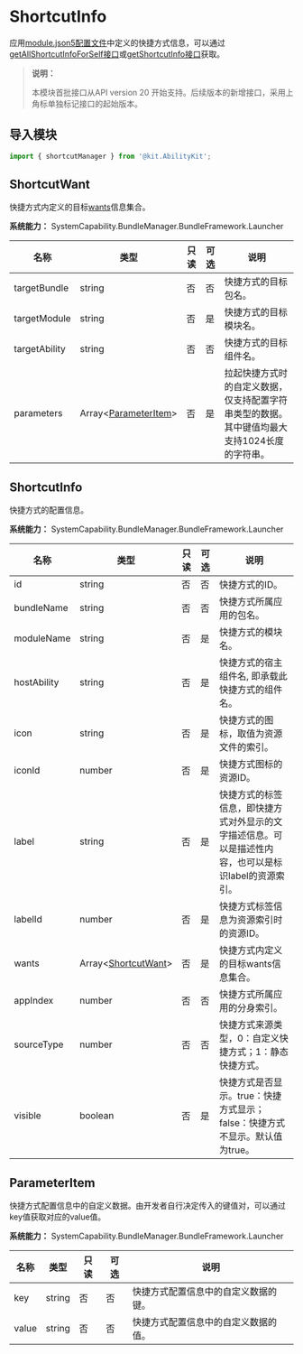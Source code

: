 # ShortcutInfo
<!--Kit: Ability Kit-->
<!--Subsystem: BundleManager-->
<!--Owner: @wanghang904-->
<!--Designer: @hanfeng6-->
<!--Tester: @kongjing2-->
<!--Adviser: @Brilliantry_Rui-->

应用[module.json5配置文件](../../quick-start/module-configuration-file.md#shortcuts标签)中定义的快捷方式信息，可以通过[getAllShortcutInfoForSelf接口](js-apis-shortcutManager.md#shortcutmanagergetallshortcutinfoforself)<!--Del-->或[getShortcutInfo接口](js-apis-launcherBundleManager-sys.md#launcherbundlemanagergetshortcutinfo9)<!--DelEnd-->获取。

> **说明：**
>
> 本模块首批接口从API version 20 开始支持。后续版本的新增接口，采用上角标单独标记接口的起始版本。

## 导入模块

```ts
import { shortcutManager } from '@kit.AbilityKit';
```

## ShortcutWant

快捷方式内定义的目标[wants](../../quick-start/module-configuration-file.md#wants标签)信息集合。

**系统能力：** SystemCapability.BundleManager.BundleFramework.Launcher

| 名称               | 类型                                    | 只读 | 可选 | 说明                 |
| ------------------| --------------------------------------- | --- | --- | -------------------- |
| targetBundle      | string                                  | 否   | 否  | 快捷方式的目标包名。 |
| targetModule      | string                                  | 否   | 是  | 快捷方式的目标模块名。 |
| targetAbility     | string                                  | 否   | 否  | 快捷方式的目标组件名。 |
| parameters        | Array\<[ParameterItem](#parameteritem)> | 否   | 是  | 拉起快捷方式时的自定义数据，仅支持配置字符串类型的数据。其中键值均最大支持1024长度的字符串。 |

## ShortcutInfo

快捷方式的配置信息。

**系统能力：** SystemCapability.BundleManager.BundleFramework.Launcher

| 名称                | 类型                                       | 只读 | 可选 | 说明                         |
| ------------------- | ----------------------------------------- | --- | --- | ---------------------------- |
| id                  | string                                    | 否  | 否  | 快捷方式的ID。 |
| bundleName          | string                                    | 否  | 否  | 快捷方式所属应用的包名。 |
| moduleName          | string                                    | 否  | 是  | 快捷方式的模块名。 |
| hostAbility         | string                                    | 否  | 是  | 快捷方式的宿主组件名, 即承载此快捷方式的组件名。 |
| icon                | string                                    | 否  | 是  | 快捷方式的图标，取值为资源文件的索引。 |
| iconId              | number                                    | 否  | 是  | 快捷方式图标的资源ID。 |
| label               | string                                    | 否  | 是  | 快捷方式的标签信息，即快捷方式对外显示的文字描述信息。可以是描述性内容，也可以是标识label的资源索引。 |
| labelId             | number                                    | 否  | 是  | 快捷方式标签信息为资源索引时的资源ID。 |
| wants               | Array\<[ShortcutWant](#shortcutwant)>     | 否  | 是  | 快捷方式内定义的目标wants信息集合。 |
| appIndex            | number                                    | 否  | 否  | 快捷方式所属应用的分身索引。 |
| sourceType          | number                                    | 否  | 否  | 快捷方式来源类型，0：自定义快捷方式；1：静态快捷方式。 |
| visible             | boolean                                   | 否  | 是  | 快捷方式是否显示。true：快捷方式显示；false：快捷方式不显示。默认值为true。 |

## ParameterItem

快捷方式配置信息中的自定义数据。由开发者自行决定传入的键值对，可以通过key值获取对应的value值。

**系统能力：** SystemCapability.BundleManager.BundleFramework.Launcher

| 名称          | 类型    | 只读 | 可选 | 说明                            |
| ------------- | ------ | ---- | ---- | ----------------------------- |
| key           | string | 否   | 否   | 快捷方式配置信息中的自定义数据的键。 |
| value         | string | 否   | 否   | 快捷方式配置信息中的自定义数据的值。 |